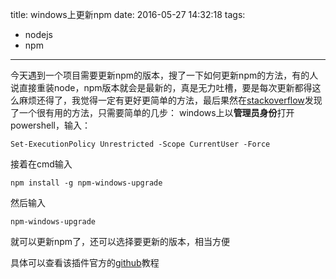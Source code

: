 title: windows上更新npm
date: 2016-05-27 14:32:18
tags: 
- nodejs
- npm
---

今天遇到一个项目需要更新npm的版本，搜了一下如何更新npm的方法，有的人说直接重装node，npm版本就会是最新的，真是无力吐槽，要是每次更新都得这么麻烦还得了，我觉得一定有更好更简单的方法<!-- more -->，最后果然在[stackoverflow](http://stackoverflow.com/questions/18412129/how-do-i-update-node-and-npm-on-windows 'stackoverflow')发现了一个很有用的方法，只需要简单的几步：
windows上以**管理员身份**打开powershell，输入：
```
Set-ExecutionPolicy Unrestricted -Scope CurrentUser -Force
```
接着在cmd输入
```
npm install -g npm-windows-upgrade
```
然后输入
```
npm-windows-upgrade
```
就可以更新npm了，还可以选择要更新的版本，相当方便

具体可以查看该插件官方的[github](https://github.com/felixrieseberg/npm-windows-upgrade 'github')教程
